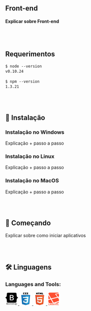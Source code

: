 ## Front-end
#### Explicar sobre Front-end

</br></br>
## Requerimentos
```
$ node --version
v0.10.24

$ npm --version
1.3.21
```

</br></br>
## 🔧 Instalação
### Instalação no Windows
Explicação + passo a passo

### Instalação no Linux
Explicação + passo a passo

### Instalação no MacOS
Explicação + passo a passo


</br></br>
## 🚀 Começando
Explicar sobre como iniciar aplicativos


</br></br>
## 🛠️ Linguagens
<h3 align="left">Languages and Tools:</h3>
<p align="left"> <a href="https://getbootstrap.com" target="_blank" rel="noreferrer"> <img src="https://raw.githubusercontent.com/devicons/devicon/master/icons/bootstrap/bootstrap-plain-wordmark.svg" alt="bootstrap" width="40" height="40"/> </a> 
  <a href="https://www.w3schools.com/css/" target="_blank" rel="noreferrer"> <img src="https://raw.githubusercontent.com/devicons/devicon/master/icons/css3/css3-original-wordmark.svg" alt="css3" width="40" height="40"/> </a> 
  <a href="https://www.w3.org/html/" target="_blank" rel="noreferrer"> <img src="https://raw.githubusercontent.com/devicons/devicon/master/icons/html5/html5-original-wordmark.svg" alt="html5" width="40" height="40"/> </a> 
  <a href="https://laravel.com/" target="_blank" rel="noreferrer"> <img src="https://raw.githubusercontent.com/devicons/devicon/master/icons/laravel/laravel-plain-wordmark.svg" alt="laravel" width="40" height="40"/> </a>  </p>

